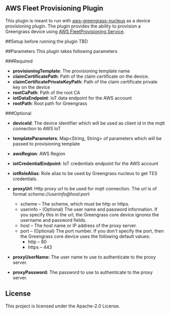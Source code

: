 ## AWS Fleet Provisioning Plugin

This plugin is meant to run with [aws-greengrass-nucleus](https://github.com/aws-greengrass/aws-greengrass-nucleus) 
as a device provisioning plugin. The plugin provides the ability to provision a Greengrass device using 
[AWS FleetProvisioning Service](https://docs.aws.amazon.com/iot/latest/developerguide/provision-wo-cert.html). 

##Setup before running the plugin
TBD

##Parameters
This plugin takes following parameters

###Required
- **provisioningTemplate**: The provisioning template name
- **claimCertificatePath**: Path of the claim certificate on the device.
- **claimCertificatePrivateKeyPath**: Path of the claim certificate private key on the device
- **rootCaPath**: Path of the root CA
- **iotDataEndpoint**: IoT data endpoint for the AWS account
- **rootPath**: Root path for Greengrass

###Optional
- **deviceId**: The device identifier which will be used as client id in the mqtt connection to AWS IoT
- **templateParameters**: Map<String, String> of parameters which will be passed to provisioning template 
- **awsRegion**: AWS Region
- **iotCredentialEndpoint**: IoT credentials endpoint for the AWS account
- **iotRoleAlias**: Role alias to be used by Greengrass nucleus to get TES credentials.
- **proxyUrl**: Http proxy url to be used for mqtt connection. The url is of format
  *scheme://userinfo@host:port* 
    - scheme – The scheme, which must be http or https.
    - userinfo – (Optional) The user name and password information. If you specify this in the url, the Greengrass core device ignores the username and password fields.
    - host – The host name or IP address of the proxy server.
    - port – (Optional) The port number. If you don't specify the port, then the Greengrass core device uses the following default values:
        - http – 80
        - https – 443
    
- **proxyUserName:** The user name to use to authenticate to the proxy server.
- **proxyPassword:** The password to use to authenticate to the proxy server.



## License
This project is licensed under the Apache-2.0 License.

